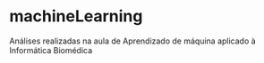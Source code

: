 # machineLearning
Análises realizadas na aula de Aprendizado de máquina aplicado à Informática Biomédica
